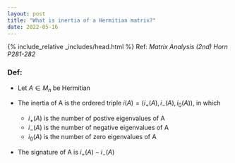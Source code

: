 ```yaml
---
layout: post
title: "What is inertia of a Hermitian matrix?"
date: 2022-05-16
---
```

{% include_relative _includes/head.html %}
Ref: _Matrix Analysis (2nd) Horn P281-282_

### Def: 
- Let $A \in M_n$  be Hermitian
- The inertia of A is the ordered triple $i(A) = (i_+(A), i_-(A), i_0(A))$, in which
    - $i_+(A)$ is the number of postive eigenvalues of A
    - $i_-(A)$ is the number of negative eigenvalues of A
    - $i_0(A)$ is the number of zero eigenvalues of A

- The signature of A is $i_+(A) - i_-(A)$








